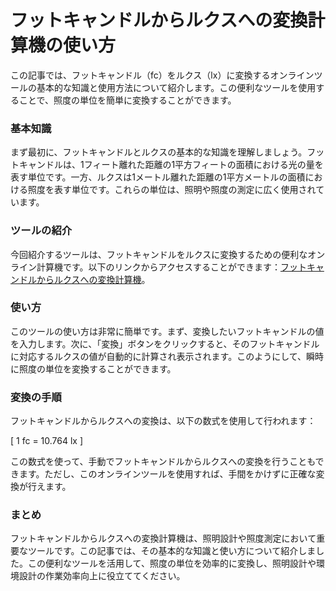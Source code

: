 フットキャンドルからルクスへの変換計算機の使い方
========================

この記事では、フットキャンドル（fc）をルクス（lx）に変換するオンラインツールの基本的な知識と使用方法について紹介します。この便利なツールを使用することで、照度の単位を簡単に変換することができます。

### 基本知識

まず最初に、フットキャンドルとルクスの基本的な知識を理解しましょう。フットキャンドルは、1フィート離れた距離の1平方フィートの面積における光の量を表す単位です。一方、ルクスは1メートル離れた距離の1平方メートルの面積における照度を表す単位です。これらの単位は、照明や照度の測定に広く使用されています。

### ツールの紹介

今回紹介するツールは、フットキャンドルをルクスに変換するための便利なオンライン計算機です。以下のリンクからアクセスすることができます：[フットキャンドルからルクスへの変換計算機](https://www.onlinecalculatorsfree.com/ja/tools/footcandles-to-lux-calculator.html)。

### 使い方

このツールの使い方は非常に簡単です。まず、変換したいフットキャンドルの値を入力します。次に、「変換」ボタンをクリックすると、そのフットキャンドルに対応するルクスの値が自動的に計算され表示されます。このようにして、瞬時に照度の単位を変換することができます。

### 変換の手順

フットキャンドルからルクスへの変換は、以下の数式を使用して行われます：

\[ 1 fc = 10.764 lx \]

この数式を使って、手動でフットキャンドルからルクスへの変換を行うこともできます。ただし、このオンラインツールを使用すれば、手間をかけずに正確な変換が行えます。

### まとめ

フットキャンドルからルクスへの変換計算機は、照明設計や照度測定において重要なツールです。この記事では、その基本的な知識と使い方について紹介しました。この便利なツールを活用して、照度の単位を効率的に変換し、照明設計や環境設計の作業効率向上に役立ててください。